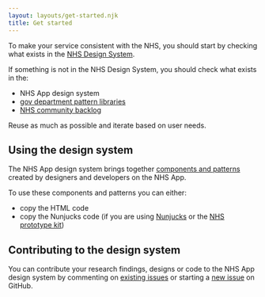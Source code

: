 ```yaml
---
layout: layouts/get-started.njk
title: Get started
---
```


To make your service consistent with the NHS, you should start by checking what exists in the [NHS Design System](https://service-manual.nhs.uk/design-system).

If something is not in the NHS Design System, you should check what exists in the:

- NHS App design system
- [gov department pattern libraries](https://github.com/ctdesign/gov-design-systems-list)
- [NHS community backlog](https://github.com/nhsuk/nhsuk-service-manual-community-backlog)

Reuse as much as possible and iterate based on user needs.

## Using the design system

The NHS App design system brings together [components and patterns](/components/) created by designers and developers on the NHS App.

To use these components and patterns you can either:

- copy the HTML code
- copy the Nunjucks code (if you are using [Nunjucks](https://mozilla.github.io/nunjucks/) or the [NHS prototype kit](https://nhsuk-prototype-kit.azurewebsites.net/docs))

## Contributing to the design system

You can contribute your research findings, designs or code to the NHS App design system by commenting on [existing issues](https://github.com/orgs/nhsuk/projects/8) or starting a [new issue](https://github.com/nhsuk/nhsapp-frontend/issues/new/choose) on GitHub.